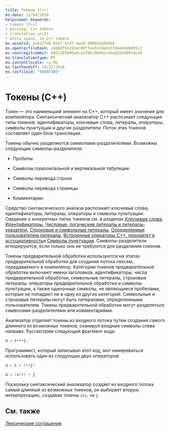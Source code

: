 ```yaml
---
title: Токены (C++)
ms.date: 11/04/2016
helpviewer_keywords:
- tokens [C++]
- parsing, C++ tokens
- translation units
- white space, in C++ tokens
ms.assetid: aa812fd0-6d47-4f3f-aee0-db002ee4d8b9
ms.openlocfilehash: 1606df56191ec00ffea543dedd3fd4eda98d01c2
ms.sourcegitcommit: 6052185696adca270bc9bdbec45a626dd89cdcdd
ms.translationtype: MT
ms.contentlocale: ru-RU
ms.lasthandoff: 10/31/2018
ms.locfileid: "50597305"
---
```

# <a name="tokens-c"></a>Токены (C++)

Токен — это наименьший элемент на C++, который имеет значение для компилятора. Синтаксический анализатор C++ распознает следующие типы токенов: идентификаторы, ключевые слова, литералы, операторы, символы пунктуации и другие разделители. Поток этих токенов составляет один блок трансляции.

Токены обычно разделяются *символами-разделителями*. Возможны следующие символы-разделители:

- Пробелы

- Символы горизонтальной и вертикальной табуляции

- Символы перевода строки

- Символы перевода страницы

- Комментарии

Средство синтаксического анализа распознает ключевые слова, идентификаторы, литералы, операторы и символы пунктуации. Сведения о конкретных типах токенов см. в разделах [Ключевые слова](../cpp/keywords-cpp.md), [Идентификаторы](../cpp/identifiers-cpp.md), [Числовые, логические литералы и литералы-указатели](../cpp/numeric-boolean-and-pointer-literals-cpp.md), [Строковые и символьные литералы](../cpp/string-and-character-literals-cpp.md), [Определяемые пользователем литералы](../cpp/user-defined-literals-cpp.md), [Встроенные операторы C++, приоритет и ассоциативность](../cpp/cpp-built-in-operators-precedence-and-associativity.md)и [Символы пунктуации](../cpp/punctuators-cpp.md). Символы-разделители игнорируются, если только они не требуются для разделения токенов.

Токены предварительной обработки используются на этапах предварительной обработки для создания потока лексем, передаваемого в компилятор. Категории токенов предварительной обработки включают имена заголовков, идентификаторы, числа предварительной обработки, символьные литералы, строковые литералы, операторы предварительной обработки и символы пунктуации, а также одиночные символы, не являющиеся пробелами, которые не попадают ни в одну из других категорий. Символьные и строковые литералы могут быть литералами, определенными пользователем. Токены предварительной обработки могут разделяться символами-разделителями или комментариями.

Анализатор отделяет токены из входного потока путем создания самого длинного из возможных токенов, сканируя входные символы слева направо. Рассмотрим следующий фрагмент кода:

```cpp
a = i+++j;
```

Программист, который записывал этот код, мог намереваться использовать один из следующих двух операторов:

```cpp
a = i + (++j)

a = (i++) + j
```

Поскольку синтаксический анализатор создает из входного потока самый длинный из возможных токенов, он выбирает вторую интерпретацию, создавая токены `i++`, `+`и `j`.

## <a name="see-also"></a>См. также

[Лексические соглашения](../cpp/lexical-conventions.md)